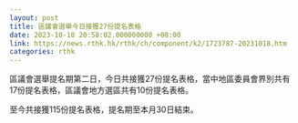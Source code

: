 ```yaml
---
layout: post
title: 區議會選舉今日接獲27份提名表格
date: 2023-10-18 20:58:02.000000000 +08:00
link: https://news.rthk.hk/rthk/ch/component/k2/1723787-20231018.htm
categories: rthk
---
```


區議會選舉提名期第二日，今日共接獲27份提名表格，當中地區委員會界別共有17份提名表格，區議會地方選區共有10份提名表格。

至今共接獲115份提名表格，提名期至本月30日結束。

